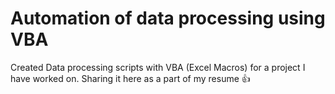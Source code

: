# Automation of data processing using VBA

Created Data processing scripts with VBA (Excel Macros) for a project I have worked on. Sharing it here as a part of my resume 👍
